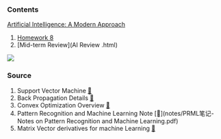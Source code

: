 

### Contents

[Artificial Intelligence: A Modern Approach ](https://sustech-cs-courses.github.io/AAI/)

1. [Homework 8](homework8.html)
2. [Mid-term Review](AI Review .html)




<img src="https://cdn0-techbang.pixfs.net/system/images/207838/original/575d7ab3716415feba6082987cf3c789.jpg?1429108493">



### Source 

1. Support Vector Machine   [:book:](notes/支持向量机通俗导论（理解SVM的三层境界）Latex版.pdf)
2. Back Propagation Details  [📖](notes/Back_Propogation.pdf)
3. Convex Optimization Overview  [📖](http://cs229.stanford.edu/section/cs229-cvxopt.pdf)
4. Pattern Recognition and Machine Learning Note  [📖](notes/PRML笔记-Notes on Pattern Recognition and Machine Learning.pdf)
5. Matrix Vector derivatives for machine Learning   [📖](notes/matrix+vector+derivatives+for+machine+learning.pdf)

